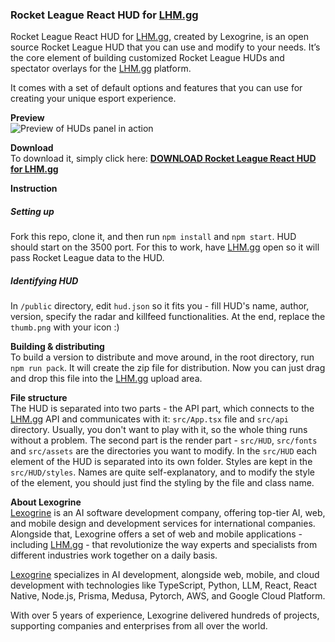 ### **Rocket League React HUD for [LHM.gg](http://LHM.gg)**

Rocket League React HUD for [LHM.gg](http://LHM.gg), created by Lexogrine, is an open source Rocket League HUD that you can use and modify to your needs. It’s the core element of building customized Rocket League HUDs and spectator overlays for the [LHM.gg](http://LHM.gg) platform.

It comes with a set of default options and features that you can use for creating your unique esport experience.

**Preview**  
![Preview of HUDs panel in action](preview.png)

**Download**  
To download it, simply click here: [**DOWNLOAD Rocket League React HUD for LHM.gg**](https://lhm.gg/download?target=rl)

**Instruction**

##### **Setting up**

Fork this repo, clone it, and then run `npm install` and `npm start`. HUD should start on the 3500 port. For this to work, have [LHM.gg](http://LHM.gg) open so it will pass Rocket League data to the HUD.

##### **Identifying HUD**

In `/public` directory, edit `hud.json` so it fits you \- fill HUD's name, author, version, specify the radar and killfeed functionalities. At the end, replace the `thumb.png` with your icon :)

**Building & distributing**  
To build a version to distribute and move around, in the root directory, run `npm run pack`. It will create the zip file for distribution. Now you can just drag and drop this file into the [LHM.gg](http://LHM.gg) upload area.

**File structure**  
The HUD is separated into two parts \- the API part, which connects to the [LHM.gg](http://LHM.gg) API and communicates with it: `src/App.tsx` file and `src/api` directory. Usually, you don't want to play with it, so the whole thing runs without a problem. The second part is the render part \- `src/HUD`, `src/fonts` and `src/assets` are the directories you want to modify. In the `src/HUD` each element of the HUD is separated into its own folder. Styles are kept in the `src/HUD/styles`. Names are quite self-explanatory, and to modify the style of the element, you should just find the styling by the file and class name.

**About Lexogrine**  
[Lexogrine](http://lexogrine.com) is an AI software development company, offering top-tier AI, web, and mobile design and development services for international companies. Alongside that, Lexogrine offers a set of web and mobile applications \- including [LHM.gg](http://LHM.gg) \- that revolutionize the way experts and specialists from different industries work together on a daily basis.

[Lexogrine](http://lexogrine.com) specializes in AI development, alongside web, mobile, and cloud development with technologies like TypeScript, Python, LLM, React, React Native, Node.js, Prisma, Medusa, Pytorch, AWS, and Google Cloud Platform.

With over 5 years of experience, Lexogrine delivered hundreds of projects, supporting companies and enterprises from all over the world.
